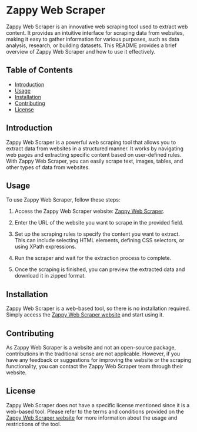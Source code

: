 # Zappy Web Scraper

Zappy Web Scraper is an innovative web scraping tool used to extract web content. It provides an intuitive interface for scraping data from websites, making it easy to gather information for various purposes, such as data analysis, research, or building datasets. This README provides a brief overview of Zappy Web Scraper and how to use it effectively.

## Table of Contents
- [Introduction](#introduction)
- [Usage](#usage)
- [Installation](#installation)
- [Contributing](#contributing)
- [License](#license)

## Introduction
Zappy Web Scraper is a powerful web scraping tool that allows you to extract data from websites in a structured manner. It works by navigating web pages and extracting specific content based on user-defined rules. With Zappy Web Scraper, you can easily scrape text, images, tables, and other types of data from websites.

## Usage
To use Zappy Web Scraper, follow these steps:

1. Access the Zappy Web Scraper website: [Zappy Web Scraper](https://zappyscraper.onrender.com/).

2. Enter the URL of the website you want to scrape in the provided field.

3. Set up the scraping rules to specify the content you want to extract. This can include selecting HTML elements, defining CSS selectors, or using XPath expressions.

4. Run the scraper and wait for the extraction process to complete.

5. Once the scraping is finished, you can preview the extracted data and download it in zipped format.

## Installation
Zappy Web Scraper is a web-based tool, so there is no installation required. Simply access the [Zappy Web Scraper website](https://zappyscraper.onrender.com/) and start using it.

## Contributing
As Zappy Web Scraper is a website and not an open-source package, contributions in the traditional sense are not applicable. However, if you have any feedback or suggestions for improving the website or the scraping functionality, you can contact the Zappy Web Scraper team through their website.

## License
Zappy Web Scraper does not have a specific license mentioned since it is a web-based tool. Please refer to the terms and conditions provided on the [Zappy Web Scraper website](https://zappyscraper.onrender.com/) for more information about the usage and restrictions of the tool.
